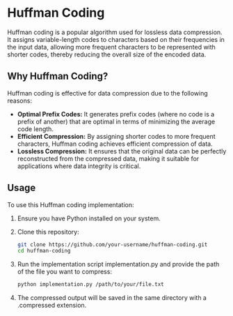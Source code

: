 # Huffman Coding

Huffman coding is a popular algorithm used for lossless data compression. It assigns variable-length codes to characters based on their frequencies in the input data, allowing more frequent characters to be represented with shorter codes, thereby reducing the overall size of the encoded data.

## Why Huffman Coding?

Huffman coding is effective for data compression due to the following reasons:
- **Optimal Prefix Codes:** It generates prefix codes (where no code is a prefix of another) that are optimal in terms of minimizing the average code length.
- **Efficient Compression:** By assigning shorter codes to more frequent characters, Huffman coding achieves efficient compression of data.
- **Lossless Compression:** It ensures that the original data can be perfectly reconstructed from the compressed data, making it suitable for applications where data integrity is critical.

## Usage

To use this Huffman coding implementation:
1. Ensure you have Python installed on your system.
2. Clone this repository:

   ```bash
   git clone https://github.com/your-username/huffman-coding.git
   cd huffman-coding
3. Run the implementation script implementation.py and provide the path of the file you want to compress:

   ```bash
   python implementation.py /path/to/your/file.txt

4. The compressed output will be saved in the same directory with a .compressed extension.




